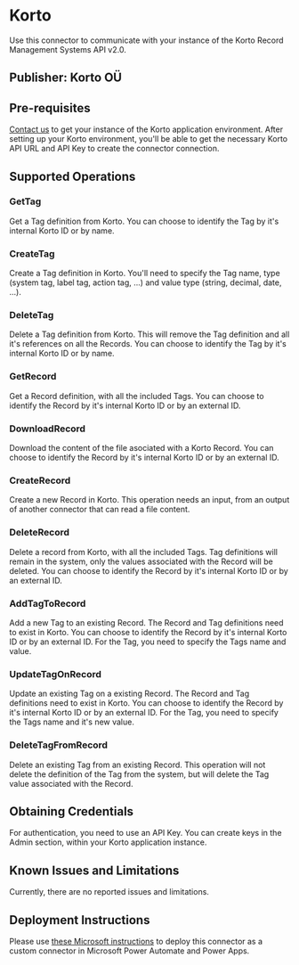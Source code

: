 # Korto
Use this connector to communicate with your instance of the Korto Record Management Systems API v2.0.

## Publisher: Korto OÜ

## Pre-requisites
[Contact us](https://korto.io/contact-us/) to get your instance of the Korto application environment.
After setting up your Korto environment, you'll be able to get the necessary Korto API URL and API Key to create the connector connection.

## Supported Operations

### GetTag
Get a Tag definition from Korto.
You can choose to identify the Tag by it's internal Korto ID or by name.
### CreateTag
Create a Tag definition in Korto.
You'll need to specify the Tag name, type (system tag, label tag, action tag, ...) and value type (string, decimal, date, ...).
### DeleteTag
Delete a Tag definition from Korto.
This will remove the Tag definition and all it's references on all the Records.
You can choose to identify the Tag by it's internal Korto ID or by name.

### GetRecord
Get a Record definition, with all the included Tags.
You can choose to identify the Record by it's internal Korto ID or by an external ID.
### DownloadRecord
Download the content of the file asociated with a Korto Record.
You can choose to identify the Record by it's internal Korto ID or by an external ID.
### CreateRecord
Create a new Record in Korto.
This operation needs an input, from an output of another connector that can read a file content.
### DeleteRecord
Delete a record from Korto, with all the included Tags.
Tag definitions will remain in the system, only the values associated with the Record will be deleted.
You can choose to identify the Record by it's internal Korto ID or by an external ID.

### AddTagToRecord
Add a new Tag to an existing Record.
The Record and Tag definitions need to exist in Korto.
You can choose to identify the Record by it's internal Korto ID or by an external ID.
For the Tag, you need to specify the Tags name and value.
### UpdateTagOnRecord
Update an existing Tag on a existing Record.
The Record and Tag definitions need to exist in Korto.
You can choose to identify the Record by it's internal Korto ID or by an external ID.
For the Tag, you need to specify the Tags name and it's new value.
### DeleteTagFromRecord
Delete an existing Tag from an existing Record.
This operation will not delete the definition of the Tag from the system, but will delete the Tag value associated with the Record.

## Obtaining Credentials
For authentication, you need to use an API Key. You can create keys in the Admin section, within your Korto application instance.

## Known Issues and Limitations
Currently, there are no reported issues and limitations.

## Deployment Instructions
Please use [these Microsoft instructions](https://docs.microsoft.com/en-us/connectors/custom-connectors/paconn-cli) to deploy this connector as a custom connector in Microsoft Power Automate and Power Apps.